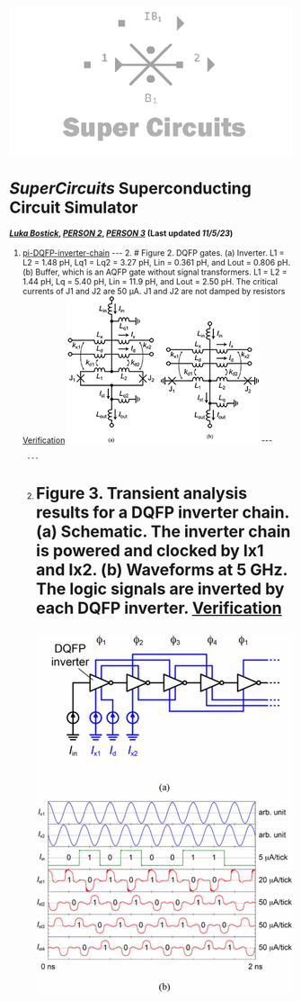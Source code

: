 ![](/img/external_image.png)

# *SuperCircuits* Superconducting Circuit Simulator
#### *[Luka Bostick](https://github.com/LukaBostick)*, *[PERSON 2](https://github.com/Person2)*, *[PERSON 3](https://github.com/Person3)* (Last updated *11/5/23*)


1. [pi-DQFP-inverter-chain](/docs/SuperCircuits/Simulation/pi_DQFP_inverter_chain)
        ---
     2. # Figure 2. DQFP gates. (a) Inverter. L1 = L2 = 1.48 pH, Lq1 = Lq2 = 3.27 pH, Lin = 0.361 pH, and Lout = 0.806 pH. (b) Buffer, which is an AQFP gate without signal transformers. L1 = L2 = 1.44 pH, Lq = 5.40 pH, Lin = 11.9 pH, and Lout = 2.50 pH. The critical currents of J1 and J2 are 50 μA. J1 and J2 are not damped by resistors [Verification](/docs/SuperCircuits/Simulation/pi_DQFP_inverter_chain.md)
        ![](/img/pi_DQFP_inverter_chain-fig.jpg)
        ---

        ---
    2. # Figure 3. Transient analysis results for a DQFP inverter chain. (a) Schematic. The inverter chain is powered and clocked by Ix1 and Ix2. (b) Waveforms at 5 GHz. The logic signals are inverted by each DQFP inverter. [Verification](/docs/SuperCircuits/Simulation/pi_DQFP_inverter_chain.md)
        ![](/img/fig2.jpg)
        ---

        